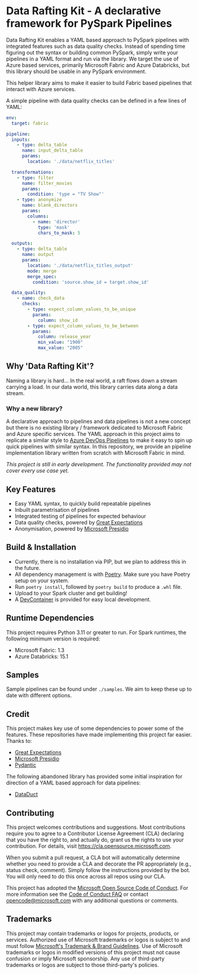 # Data Rafting Kit - A declarative framework for PySpark Pipelines

Data Rafting Kit enables a YAML based approach to PySpark pipelines with integrated features such as data quality checks. Instead of spending time figuring out the syntax or building common PySpark, simply write your pipelines in a YAML format and run via the library. We target the use of Azure based services, primarily Microsoft Fabric and Azure Databricks, but this library should be usable in any PySpark environment.

This helper library aims to make it easier to build Fabric based pipelines that interact with Azure services.

A simple pipeline with data quality checks can be defined in a few lines of YAML:

```yaml
env:
  target: fabric

pipeline:
  inputs:
    - type: delta_table
      name: input_delta_table
      params:
        location: './data/netflix_titles'

  transformations:
    - type: filter
      name: filter_movies
      params:
        condition: 'type = "TV Show"'
    - type: anonymize
      name: blank_directors
      params:
        columns:
          - name: 'director'
            type: 'mask'
            chars_to_mask: 5

  outputs:
    - type: delta_table
      name: output
      params:
        location: './data/netflix_titles_output'
        mode: merge
        merge_spec:
          condition: 'source.show_id = target.show_id'

  data_quality:
    - name: check_data
      checks:
        - type: expect_column_values_to_be_unique
          params:
            column: show_id
        - type: expect_column_values_to_be_between
          params:
            column: release_year
            min_value: "1900"
            max_value: "2005"
```

## Why 'Data Rafting Kit'?

Naming a library is hard... In the real world, a raft flows down a stream carrying a load. In our data world, this library carries data along a data stream.

### Why a new library?

A declarative approach to pipelines and data pipelines is not a new concept but there is no existing library / framework dedicated to Microsoft Fabric and Azure specific services. The YAML approach in this project aims to replicate a similar style to [Azure DevOps Pipelines](https://learn.microsoft.com/en-us/azure/devops/pipelines/get-started/what-is-azure-pipelines?view=azure-devops) to make it easy to spin up quick pipelines with similar syntax. In this repository, we provide an pipeline implementation library written from scratch with Microsoft Fabric in mind.

*This project is still in early development. The functionality provided may not cover every use case yet.*

## Key Features

- Easy YAML syntax, to quickly build repeatable pipelines
- Inbuilt parametrisation of pipelines
- Integrated testing of pipelines for expected behaviour
- Data quality checks, powered by [Great Expectations](https://github.com/great-expectations/great_expectations)
- Anonymisation, powered by [Microsoft Presidio](https://github.com/microsoft/presidio)

## Build & Installation

- Currently, there is no installation via PIP, but we plan to address this in the future.
- All dependency management is with [Poetry](https://python-poetry.org/). Make sure you have Poetry setup on your system.
- Run `poetry install`, followed by `poetry build` to produce a `.whl` file.
- Upload to your Spark cluster and get building!
- A [DevContainer](https://containers.dev/) is provided for easy local development.

## Runtime Dependencies

This project requires Python 3.11 or greater to run. For Spark runtimes, the following minimum version is required:

- Microsoft Fabric: 1.3
- Azure Databricks: 15.1

## Samples

Sample pipelines can be found under `./samples`. We aim to keep these up to date with different options.

## Credit

This project makes key use of some dependencies to power some of the features. These repositories have made implementing this project far easier. Thanks to:

- [Great Expectations](https://github.com/great-expectations/great_expectations)
- [Microsoft Presidio](https://github.com/microsoft/presidio)
- [Pydantic](https://github.com/pydantic/pydantic)

The following abandoned library has provided some initial inspiration for direction of a YAML based approach for data pipelines:

- [DataDuct](https://github.com/coursera/dataduct)

## Contributing

This project welcomes contributions and suggestions.  Most contributions require you to agree to a
Contributor License Agreement (CLA) declaring that you have the right to, and actually do, grant us
the rights to use your contribution. For details, visit https://cla.opensource.microsoft.com.

When you submit a pull request, a CLA bot will automatically determine whether you need to provide
a CLA and decorate the PR appropriately (e.g., status check, comment). Simply follow the instructions
provided by the bot. You will only need to do this once across all repos using our CLA.

This project has adopted the [Microsoft Open Source Code of Conduct](https://opensource.microsoft.com/codeofconduct/).
For more information see the [Code of Conduct FAQ](https://opensource.microsoft.com/codeofconduct/faq/) or
contact [opencode@microsoft.com](mailto:opencode@microsoft.com) with any additional questions or comments.

## Trademarks

This project may contain trademarks or logos for projects, products, or services. Authorized use of Microsoft
trademarks or logos is subject to and must follow
[Microsoft's Trademark & Brand Guidelines](https://www.microsoft.com/en-us/legal/intellectualproperty/trademarks/usage/general).
Use of Microsoft trademarks or logos in modified versions of this project must not cause confusion or imply Microsoft sponsorship.
Any use of third-party trademarks or logos are subject to those third-party's policies.
